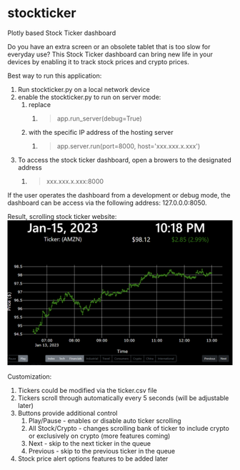 # stockticker
Plotly based Stock Ticker dashboard

Do you have an extra screen or an obsolete tablet that is too slow for everyday use? This Stock Ticker dashboard can 
bring new life in your devices by enabling it to track stock prices and crypto prices.

Best way to run this application:
1) Run stockticker.py on a local network device
2) enable the stockticker.py to run on server mode:
   1) replace
      1) >app.run_server(debug=True)
   2) with the specific IP address of the hosting server
      1) > app.server.run(port=8000, host='xxx.xxx.x.xxx')
3) To access the stock ticker dashboard, open a browers to the designated address
   1) > xxx.xxx.x.xxx:8000

If the user operates the dashboard from a development or debug mode, the dashboard can be access via the following address: 127.0.0.0:8050.

Result, scrolling stock ticker website:
![stock ticker](img/dashboard.png)

Customization:
1) Tickers could be modified via the ticker.csv file
2) Tickers scroll through automatically every 5 seconds (will be adjustable later)
3) Buttons provide additional control
   1) Play/Pause - enables or disable auto ticker scrolling
   2) All Stock/Crypto - changes scrolling bank of ticker to include crypto or exclusively on crypto (more features coming)
   3) Next - skip to the next ticker in the queue
   4) Previous - skip to the previous ticker in the queue
4) Stock price alert options features to be added later 
